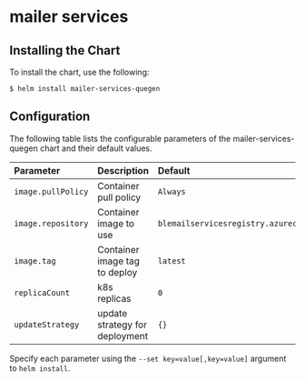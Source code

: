 # mailer services

## Installing the Chart

To install the chart, use the following:

```console
$ helm install mailer-services-quegen
```

## Configuration

The following table lists the configurable parameters of the mailer-services-quegen chart and
their default values.

| Parameter                   | Description                                                                                | Default         |
|:----------------------------|:-------------------------------------------------------------------------------------------|:----------------|
| `image.pullPolicy`          | Container pull policy                                                                      | `Always`  |
| `image.repository`          | Container image to use                                                                     | `blemailservicesregistry.azurecr.io/digestmailer`      |
| `image.tag`                 | Container image tag to deploy                                                              | `latest`         |
| `replicaCount`              | k8s replicas                                                                               | `0`             |
| `updateStrategy`            | update strategy for deployment                                                             | `{}`            |

Specify each parameter using the `--set key=value[,key=value]` argument to
`helm install`.
